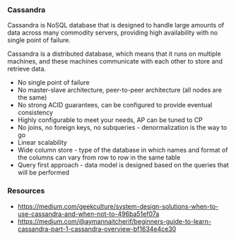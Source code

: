 ### Cassandra

Cassandra is NoSQL database that is designed to handle large amounts of data across many commodity servers, providing
high availability with no single point of failure.

Cassandra is a distributed database, which means that it runs on multiple machines, and these machines communicate
with each other to store and retrieve data.

- No single point of failure
- No master-slave architecture, peer-to-peer architecture (all nodes are the same)
- No strong ACID guarantees, can be configured to provide eventual consistency
- Highly configurable to meet your needs, AP can be tuned to CP
- No joins, no foreign keys, no subqueries - denormalization is the way to go
- Linear scalability
- Wide column store - type of the database in which names and format of the columns can vary from row to row in the same
  table
- Query first approach - data model is designed based on the queries that will be performed

### Resources

- https://medium.com/geekculture/system-design-solutions-when-to-use-cassandra-and-when-not-to-496ba51ef07a
- https://medium.com/@aymannaitcherif/beginners-guide-to-learn-cassandra-part-1-cassandra-overview-bf1634e4ce30